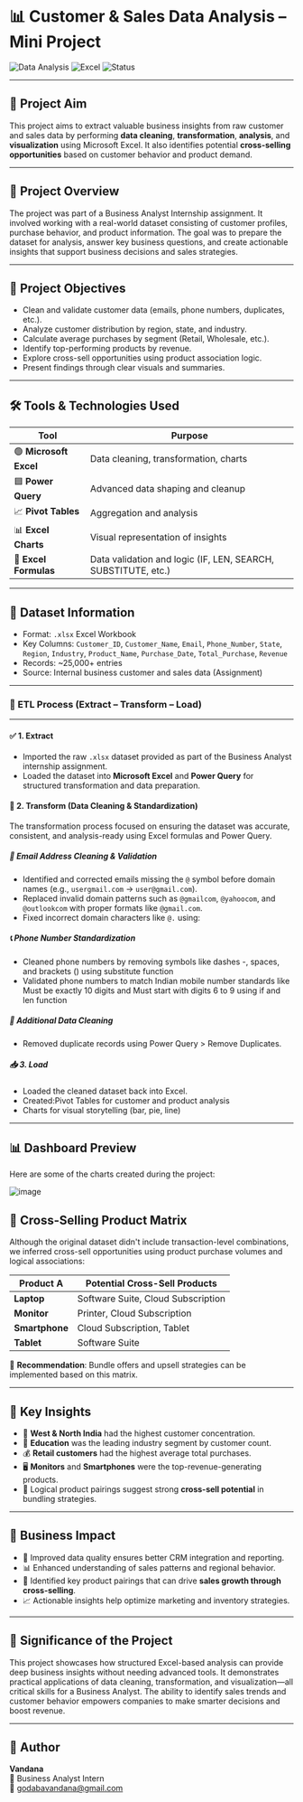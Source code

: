 # 📊 Customer & Sales Data Analysis – Mini Project

![Data Analysis](https://img.shields.io/badge/Data--Driven-Business--Insights-blue)
![Excel](https://img.shields.io/badge/Excel-Power--Query-brightgreen)
![Status](https://img.shields.io/badge/Status-Completed-success)

---

## 🧠 Project Aim

This project aims to extract valuable business insights from raw customer and sales data by performing **data cleaning**, **transformation**, **analysis**, and **visualization** using Microsoft Excel. It also identifies potential **cross-selling opportunities** based on customer behavior and product demand.

---

## 📌 Project Overview

The project was part of a Business Analyst Internship assignment. It involved working with a real-world dataset consisting of customer profiles, purchase behavior, and product information. The goal was to prepare the dataset for analysis, answer key business questions, and create actionable insights that support business decisions and sales strategies.

---

## 🎯 Project Objectives

- Clean and validate customer data (emails, phone numbers, duplicates, etc.).
- Analyze customer distribution by region, state, and industry.
- Calculate average purchases by segment (Retail, Wholesale, etc.).
- Identify top-performing products by revenue.
- Explore cross-sell opportunities using product association logic.
- Present findings through clear visuals and summaries.

---

## 🛠️ Tools & Technologies Used

| Tool              | Purpose                                  |
|-------------------|-------------------------------------------|
| 🟢 **Microsoft Excel**  | Data cleaning, transformation, charts |
| 🟦 **Power Query**      | Advanced data shaping and cleanup     |
| 📈 **Pivot Tables**     | Aggregation and analysis              |
| 📊 **Excel Charts**     | Visual representation of insights     |
| 🧪 **Excel Formulas**   | Data validation and logic (IF, LEN, SEARCH, SUBSTITUTE, etc.)

---

## 📂 Dataset Information

- Format: `.xlsx` Excel Workbook  
- Key Columns: `Customer_ID`, `Customer_Name`, `Email`, `Phone_Number`, `State`, `Region`, `Industry`, `Product_Name`, `Purchase_Date`, `Total_Purchase`, `Revenue`  
- Records: ~25,000+ entries  
- Source: Internal business customer and sales data (Assignment)

---

### 🔁 ETL Process (Extract – Transform – Load)

---

#### ✅ 1. Extract
- Imported the raw `.xlsx` dataset provided as part of the Business Analyst internship assignment.
- Loaded the dataset into **Microsoft Excel** and **Power Query** for structured transformation and data preparation.

#### 🔧 2. Transform (Data Cleaning & Standardization)

The transformation process focused on ensuring the dataset was accurate, consistent, and analysis-ready using Excel formulas and Power Query.


##### 📧 Email Address Cleaning & Validation
- Identified and corrected emails missing the `@` symbol before domain names (e.g., `usergmail.com` → `user@gmail.com`).
- Replaced invalid domain patterns such as `@gmailcom`, `@yahoocom`, and `@outlookcom` with proper formats like `@gmail.com`.
- Fixed incorrect domain characters like `@.` using:


##### 📞 Phone Number Standardization
- Cleaned phone numbers by removing symbols like dashes -, spaces, and brackets () using substitute function
- Validated phone numbers to match Indian mobile number standards like Must be exactly 10 digits and Must start with digits 6 to 9 using if and len function


##### 🧹 Additional Data Cleaning
- Removed duplicate records using Power Query > Remove Duplicates.

##### 📥 3. Load
- Loaded the cleaned dataset back into Excel.
- Created:Pivot Tables for customer and product analysis
- Charts for visual storytelling (bar, pie, line)

---

## 📊 Dashboard Preview

Here are some of the charts created during the project:

![image](https://github.com/user-attachments/assets/c059c3d6-3903-453a-994b-d3bd4c8ea70e)


## 🔗 Cross-Selling Product Matrix

Although the original dataset didn't include transaction-level combinations, we inferred cross-sell opportunities using product purchase volumes and logical associations:

| Product A         | Potential Cross-Sell Products         |
|-------------------|----------------------------------------|
| **Laptop**        | Software Suite, Cloud Subscription     |
| **Monitor**       | Printer, Cloud Subscription            |
| **Smartphone**    | Cloud Subscription, Tablet             |
| **Tablet**        | Software Suite                         |

📌 **Recommendation**: Bundle offers and upsell strategies can be implemented based on this matrix.

---

## 📌 Key Insights

- 📍 **West & North India** had the highest customer concentration.
- 🏢 **Education** was the leading industry segment by customer count.
- 💰 **Retail customers** had the highest average total purchases.
- 🖥️ **Monitors** and **Smartphones** were the top-revenue-generating products.
- 🔗 Logical product pairings suggest strong **cross-sell potential** in bundling strategies.

---

## 💼 Business Impact

- 🧹 Improved data quality ensures better CRM integration and reporting.
- 📊 Enhanced understanding of sales patterns and regional behavior.
- 🔁 Identified key product pairings that can drive **sales growth through cross-selling**.
- 📈 Actionable insights help optimize marketing and inventory strategies.

---

## 📌 Significance of the Project

This project showcases how structured Excel-based analysis can provide deep business insights without needing advanced tools. It demonstrates practical applications of data cleaning, transformation, and visualization—all critical skills for a Business Analyst. The ability to identify sales trends and customer behavior empowers companies to make smarter decisions and boost revenue.

---

## 📝 Author

**Vandana**  
💼 Business Analyst Intern  
📧 godabavandana@gmail.com  

